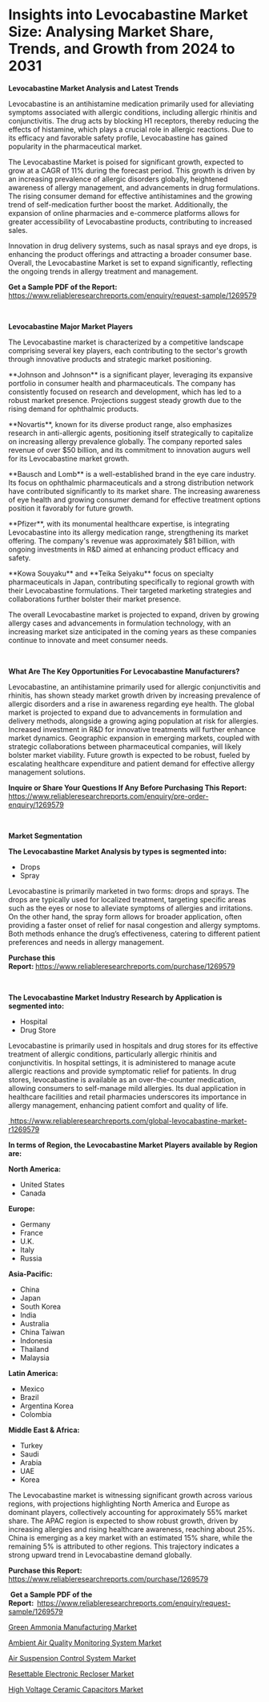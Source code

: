 <p><h1>Insights into Levocabastine Market Size: Analysing Market Share, Trends, and Growth from 2024 to 2031</h1></p><p><strong>Levocabastine Market Analysis and Latest Trends</strong></p>
<p><p>Levocabastine is an antihistamine medication primarily used for alleviating symptoms associated with allergic conditions, including allergic rhinitis and conjunctivitis. The drug acts by blocking H1 receptors, thereby reducing the effects of histamine, which plays a crucial role in allergic reactions. Due to its efficacy and favorable safety profile, Levocabastine has gained popularity in the pharmaceutical market.</p><p>The Levocabastine Market is poised for significant growth, expected to grow at a CAGR of 11% during the forecast period. This growth is driven by an increasing prevalence of allergic disorders globally, heightened awareness of allergy management, and advancements in drug formulations. The rising consumer demand for effective antihistamines and the growing trend of self-medication further boost the market. Additionally, the expansion of online pharmacies and e-commerce platforms allows for greater accessibility of Levocabastine products, contributing to increased sales. </p><p>Innovation in drug delivery systems, such as nasal sprays and eye drops, is enhancing the product offerings and attracting a broader consumer base. Overall, the Levocabastine Market is set to expand significantly, reflecting the ongoing trends in allergy treatment and management.</p></p>
<p><strong>Get a Sample PDF of the Report:&nbsp;</strong> <a href="https://www.reliableresearchreports.com/enquiry/request-sample/1269579?utm_campaign=37&utm_medium=2&utm_source=Github&utm_content=ia&utm_term=30092024&utm_id=levocabastine">https://www.reliableresearchreports.com/enquiry/request-sample/1269579</a></p>
<p>&nbsp;</p>
<p><strong>Levocabastine Major Market Players</strong></p>
<p><p>The Levocabastine market is characterized by a competitive landscape comprising several key players, each contributing to the sector's growth through innovative products and strategic market positioning.</p><p>**Johnson and Johnson** is a significant player, leveraging its expansive portfolio in consumer health and pharmaceuticals. The company has consistently focused on research and development, which has led to a robust market presence. Projections suggest steady growth due to the rising demand for ophthalmic products.</p><p>**Novartis**, known for its diverse product range, also emphasizes research in anti-allergic agents, positioning itself strategically to capitalize on increasing allergy prevalence globally. The company reported sales revenue of over $50 billion, and its commitment to innovation augurs well for its Levocabastine market growth.</p><p>**Bausch and Lomb** is a well-established brand in the eye care industry. Its focus on ophthalmic pharmaceuticals and a strong distribution network have contributed significantly to its market share. The increasing awareness of eye health and growing consumer demand for effective treatment options position it favorably for future growth.</p><p>**Pfizer**, with its monumental healthcare expertise, is integrating Levocabastine into its allergy medication range, strengthening its market offering. The company's revenue was approximately $81 billion, with ongoing investments in R&D aimed at enhancing product efficacy and safety.</p><p>**Kowa Souyaku** and **Teika Seiyaku** focus on specialty pharmaceuticals in Japan, contributing specifically to regional growth with their Levocabastine formulations. Their targeted marketing strategies and collaborations further bolster their market presence.</p><p>The overall Levocabastine market is projected to expand, driven by growing allergy cases and advancements in formulation technology, with an increasing market size anticipated in the coming years as these companies continue to innovate and meet consumer needs.</p></p>
<p>&nbsp;</p>
<p><strong>What Are The Key Opportunities For Levocabastine Manufacturers?</strong></p>
<p><p>Levocabastine, an antihistamine primarily used for allergic conjunctivitis and rhinitis, has shown steady market growth driven by increasing prevalence of allergic disorders and a rise in awareness regarding eye health. The global market is projected to expand due to advancements in formulation and delivery methods, alongside a growing aging population at risk for allergies. Increased investment in R&D for innovative treatments will further enhance market dynamics. Geographic expansion in emerging markets, coupled with strategic collaborations between pharmaceutical companies, will likely bolster market viability. Future growth is expected to be robust, fueled by escalating healthcare expenditure and patient demand for effective allergy management solutions.</p></p>
<p><strong>Inquire or Share Your Questions If Any Before Purchasing This Report:</strong> <a href="https://www.reliableresearchreports.com/enquiry/pre-order-enquiry/1269579?utm_campaign=37&utm_medium=2&utm_source=Github&utm_content=ia&utm_term=30092024&utm_id=levocabastine">https://www.reliableresearchreports.com/enquiry/pre-order-enquiry/1269579</a></p>
<p>&nbsp;</p>
<p><strong>Market Segmentation</strong></p>
<p><strong>The Levocabastine Market Analysis by types is segmented into:</strong></p>
<p><ul><li>Drops</li><li>Spray</li></ul></p>
<p><p>Levocabastine is primarily marketed in two forms: drops and sprays. The drops are typically used for localized treatment, targeting specific areas such as the eyes or nose to alleviate symptoms of allergies and irritations. On the other hand, the spray form allows for broader application, often providing a faster onset of relief for nasal congestion and allergy symptoms. Both methods enhance the drug’s effectiveness, catering to different patient preferences and needs in allergy management.</p></p>
<p><strong>Purchase this Report:&nbsp;</strong><a href="https://www.reliableresearchreports.com/purchase/1269579?utm_campaign=37&utm_medium=2&utm_source=Github&utm_content=ia&utm_term=30092024&utm_id=levocabastine">https://www.reliableresearchreports.com/purchase/1269579</a></p>
<p>&nbsp;</p>
<p><strong>The Levocabastine Market Industry Research by Application is segmented into:</strong></p>
<p><ul><li>Hospital</li><li>Drug Store</li></ul></p>
<p><p>Levocabastine is primarily used in hospitals and drug stores for its effective treatment of allergic conditions, particularly allergic rhinitis and conjunctivitis. In hospital settings, it is administered to manage acute allergic reactions and provide symptomatic relief for patients. In drug stores, levocabastine is available as an over-the-counter medication, allowing consumers to self-manage mild allergies. Its dual application in healthcare facilities and retail pharmacies underscores its importance in allergy management, enhancing patient comfort and quality of life.</p></p>
<p><a href="https://www.reliableresearchreports.com/global-levocabastine-market-r1269579?utm_campaign=37&utm_medium=2&utm_source=Github&utm_content=ia&utm_term=30092024&utm_id=levocabastine">&nbsp;https://www.reliableresearchreports.com/global-levocabastine-market-r1269579</a></p>
<p><strong>In terms of Region, the Levocabastine Market Players available by Region are:</strong></p>
<p>
    <p> <strong> North America: </strong>
        <ul>
            <li>United States</li>
            <li>Canada</li>
        </ul>
        </p> 
    <p> <strong> Europe: </strong>
        <ul>
            <li>Germany</li>
            <li>France</li>
            <li>U.K.</li>
            <li>Italy</li>
            <li>Russia</li>
        </ul>
        </p> 
    <p> <strong> Asia-Pacific: </strong>
        <ul>
            <li>China</li>
            <li>Japan</li>
            <li>South Korea</li>
            <li>India</li>
            <li>Australia</li>
            <li>China Taiwan</li>
            <li>Indonesia</li>
            <li>Thailand</li>
            <li>Malaysia</li>
        </ul>
        </p> 
    <p> <strong> Latin America: </strong>
        <ul>
            <li>Mexico</li>
            <li>Brazil</li>
            <li>Argentina Korea</li>
            <li>Colombia</li>
        </ul>
        </p> 
    <p> <strong> Middle East & Africa: </strong>
        <ul>
            <li>Turkey</li>
            <li>Saudi</li>
            <li>Arabia</li>
            <li>UAE</li>
            <li>Korea</li>
        </ul>
    </p>
    </p>
<p><p>The Levocabastine market is witnessing significant growth across various regions, with projections highlighting North America and Europe as dominant players, collectively accounting for approximately 55% market share. The APAC region is expected to show robust growth, driven by increasing allergies and rising healthcare awareness, reaching about 25%. China is emerging as a key market with an estimated 15% share, while the remaining 5% is attributed to other regions. This trajectory indicates a strong upward trend in Levocabastine demand globally.</p></p>
<p><strong>Purchase this Report: </strong><a href="https://www.reliableresearchreports.com/purchase/1269579?utm_campaign=37&utm_medium=2&utm_source=Github&utm_content=ia&utm_term=30092024&utm_id=levocabastine">https://www.reliableresearchreports.com/purchase/1269579</a></p>
<p>&nbsp;<strong>Get a Sample PDF of the Report:&nbsp;&nbsp;</strong><a href="https://www.reliableresearchreports.com/enquiry/request-sample/1269579?utm_campaign=37&utm_medium=2&utm_source=Github&utm_content=ia&utm_term=30092024&utm_id=levocabastine">https://www.reliableresearchreports.com/enquiry/request-sample/1269579</a></p>
<p><strong></strong></p>
<p><p><a href="https://github.com/LacThu1/Market-Research-Report-List-1/blob/main/green-ammonia-manufacturing-market.md?utm_campaign=37&utm_medium=2&utm_source=Github&utm_content=ia&utm_term=30092024&utm_id=levocabastine">Green Ammonia Manufacturing Market</a></p><p><a href="https://www.linkedin.com/pulse/strategic-roadmap-success-global-ambient-air-quality-monitoring-dvr9e?utm_campaign=37&utm_medium=2&utm_source=Github&utm_content=ia&utm_term=30092024&utm_id=levocabastine">Ambient Air Quality Monitoring System Market</a></p><p><a href="https://medium.com/@jefferyyan895/air-suspension-control-system-market-size-share-competitive-landscape-and-trend-analysis-report-b9564358fc51?utm_campaign=37&utm_medium=2&utm_source=Github&utm_content=ia&utm_term=30092024&utm_id=levocabastine">Air Suspension Control System Market</a></p><p><a href="https://github.com/ChristianClark406/Market-Research-Report-List-1/blob/main/resettable-electronic-recloser-market.md?utm_campaign=37&utm_medium=2&utm_source=Github&utm_content=ia&utm_term=30092024&utm_id=levocabastine">Resettable Electronic Recloser Market</a></p><p><a href="https://issuu.com/reportprime-2/docs/high-voltage-ceramic-capacitors-mar_8c19fb39e9e31b?utm_campaign=37&utm_medium=2&utm_source=Github&utm_content=ia&utm_term=30092024&utm_id=levocabastine">High Voltage Ceramic Capacitors Market</a></p></p>